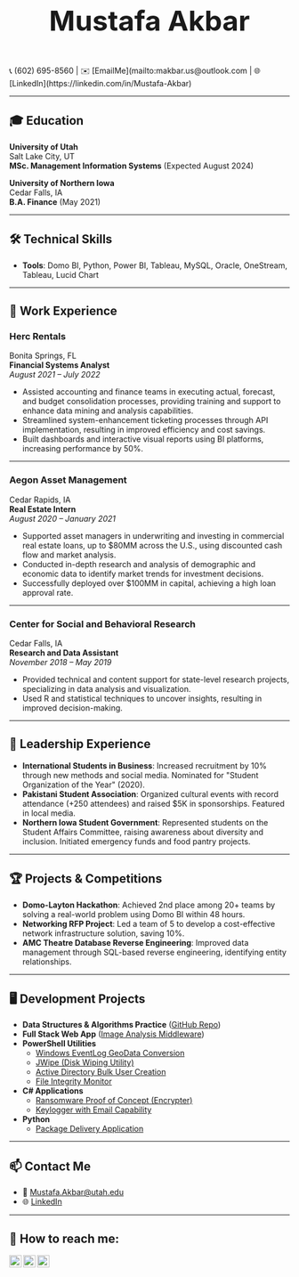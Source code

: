 <p align="center" style="font-size: 50px; font-weight: bold;">Mustafa Akbar</p>
📞 (602) 695-8560 | ✉️ [EmailMe](mailto:makbar.us@outlook.com | 🌐 [LinkedIn](https://linkedin.com/in/Mustafa-Akbar)

---

## 🎓 Education

**University of Utah**  
Salt Lake City, UT  
**MSc. Management Information Systems** (Expected August 2024)  

**University of Northern Iowa**  
Cedar Falls, IA  
**B.A. Finance** (May 2021)  

---

## 🛠️ Technical Skills
- **Tools**: Domo BI, Python, Power BI, Tableau, MySQL, Oracle, OneStream, Tableau, Lucid Chart  

---

## 💼 Work Experience

### **Herc Rentals**  
Bonita Springs, FL  
**Financial Systems Analyst**  
_August 2021 – July 2022_
- Assisted accounting and finance teams in executing actual, forecast, and budget consolidation processes, providing training and support to enhance data mining and analysis capabilities.
- Streamlined system-enhancement ticketing processes through API implementation, resulting in improved efficiency and cost savings.
- Built dashboards and interactive visual reports using BI platforms, increasing performance by 50%.

---

### **Aegon Asset Management**  
Cedar Rapids, IA  
**Real Estate Intern**  
_August 2020 – January 2021_
- Supported asset managers in underwriting and investing in commercial real estate loans, up to $80MM across the U.S., using discounted cash flow and market analysis.
- Conducted in-depth research and analysis of demographic and economic data to identify market trends for investment decisions.
- Successfully deployed over $100MM in capital, achieving a high loan approval rate.

---

### **Center for Social and Behavioral Research**  
Cedar Falls, IA  
**Research and Data Assistant**  
_November 2018 – May 2019_
- Provided technical and content support for state-level research projects, specializing in data analysis and visualization.
- Used R and statistical techniques to uncover insights, resulting in improved decision-making.

---

## 🌟 Leadership Experience
- **International Students in Business**: Increased recruitment by 10% through new methods and social media. Nominated for "Student Organization of the Year" (2020).
- **Pakistani Student Association**: Organized cultural events with record attendance (+250 attendees) and raised $5K in sponsorships. Featured in local media.
- **Northern Iowa Student Government**: Represented students on the Student Affairs Committee, raising awareness about diversity and inclusion. Initiated emergency funds and food pantry projects.

---

## 🏆 Projects & Competitions
- **Domo-Layton Hackathon**: Achieved 2nd place among 20+ teams by solving a real-world problem using Domo BI within 48 hours.
- **Networking RFP Project**: Led a team of 5 to develop a cost-effective network infrastructure solution, saving 10%.
- **AMC Theatre Database Reverse Engineering**: Improved data management through SQL-based reverse engineering, identifying entity relationships.

---

## 🖥️ Development Projects
- **Data Structures & Algorithms Practice** ([GitHub Repo](https://github.com/joshmadakor1/Algorithms-Practice))  
- **Full Stack Web App** ([Image Analysis Middleware](https://github.com/joshmadakor1/4chan-Image-Analysis-Middleware-C964))  
- **PowerShell Utilities**  
  - [Windows EventLog GeoData Conversion](https://github.com/joshmadakor1/Sentinel-Lab)  
  - [JWipe (Disk Wiping Utility)](https://github.com/joshmadakor1/Jwipe.PowerShell)  
  - [Active Directory Bulk User Creation](https://github.com/joshmadakor1/AD_PS)  
  - [File Integrity Monitor](https://github.com/joshmadakor1/PowerShell-Integrity-FIM)  
- **C# Applications**  
  - [Ransomware Proof of Concept (Encrypter)](https://github.com/joshmadakor1/EncrypterPOC)  
  - [Keylogger with Email Capability](https://github.com/joshmadakor1/Key-Logger-With-Email)  
- **Python**  
  - [Package Delivery Application](https://github.com/joshmadakor1/Package-Delivery-Pathfinding-Algorithm)  

---

## 📫 Contact Me
- 📧 [Mustafa.Akbar@utah.edu](mailto:Mustafa.Akbar@utah.edu)  
- 🌐 [LinkedIn](https://linkedin.com/in/Mustafa-Akbar)  

---

<h2> 🤳 How to reach me:</h2>

[<img align="left" alt="Mustafa Akbar | LinkedIn" width="22px" src="https://cdn.jsdelivr.net/npm/simple-icons@v3/icons/linkedin.svg" />](https://linkedin.com/in/Mustafa-Akbar)
[<img align="left" alt="Mustafa Akbar | X" width="22px" src="https://cdn.jsdelivr.net/npm/simple-icons@v3/icons/twitter.svg" />](https://twitter.com/yourusername) 
[<img align="left" alt="Mustafa Akbar | Instagram" width="22px" src="https://cdn.jsdelivr.net/npm/simple-icons@v3/icons/instagram.svg" />](https://x.com/MAkbarUS)

<!--
**joshmadakor1/joshmadakor1** is a ✨ _special_ ✨ repository because its `README.md` (this file) appears on your GitHub profile.

Here are some ideas to get you started:

- 🔭 I’m currently working on ...
- 🌱 I’m currently learning ...
- 👯 I’m looking to collaborate on ...
- 🤔 I’m looking for help with ...
- 💬 Ask me about ...
- 📫 How to reach me: ...
- 😄 Pronouns: ...
- ⚡ Fun fact: ...
-->
